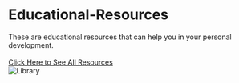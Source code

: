 # Educational-Resources
These are educational resources that can help you in your personal development.
<br/>
<br/>
[Click Here to See All Resources](https://replit.com/@HristianBalevsk/Educational-Resources?v=1)
<br/>
![Library](https://user-images.githubusercontent.com/114162692/230664396-867eb009-1730-454d-8f45-137722c58c37.jpg)
